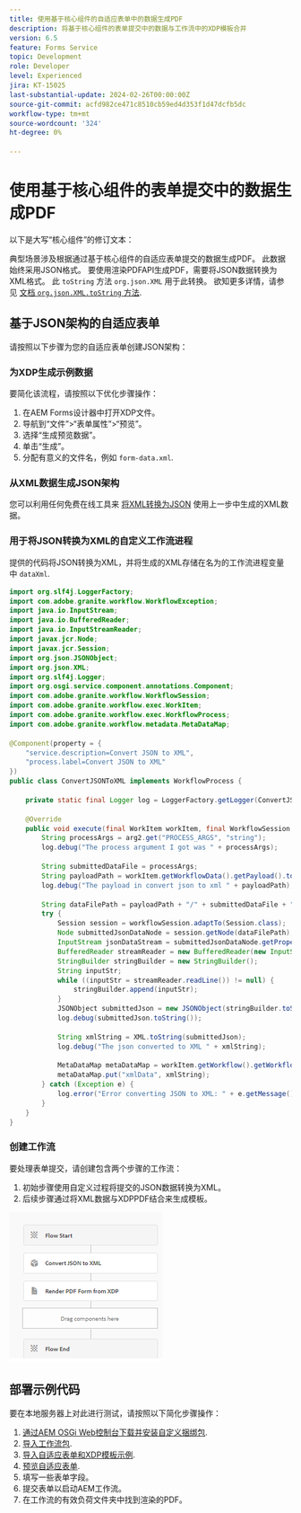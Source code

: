 ```yaml
---
title: 使用基于核心组件的自适应表单中的数据生成PDF
description: 将基于核心组件的表单提交中的数据与工作流中的XDP模板合并
version: 6.5
feature: Forms Service
topic: Development
role: Developer
level: Experienced
jira: KT-15025
last-substantial-update: 2024-02-26T00:00:00Z
source-git-commit: acfd982ce471c8510cb59ed4d353f1d47dcfb5dc
workflow-type: tm+mt
source-wordcount: '324'
ht-degree: 0%

---
```


# 使用基于核心组件的表单提交中的数据生成PDF

以下是大写“核心组件”的修订文本：

典型场景涉及根据通过基于核心组件的自适应表单提交的数据生成PDF。 此数据始终采用JSON格式。 要使用渲染PDFAPI生成PDF，需要将JSON数据转换为XML格式。 此 `toString` 方法 `org.json.XML` 用于此转换。 欲知更多详情，请参见 [文档 `org.json.XML.toString` 方法](https://www.javadoc.io/doc/org.json/json/20171018/org/json/XML.html#toString-java.lang.Object-).

## 基于JSON架构的自适应表单

请按照以下步骤为您的自适应表单创建JSON架构：

### 为XDP生成示例数据

要简化该流程，请按照以下优化步骤操作：

1. 在AEM Forms设计器中打开XDP文件。
1. 导航到“文件”>“表单属性”>“预览”。
1. 选择“生成预览数据”。
1. 单击“生成”。
1. 分配有意义的文件名，例如 `form-data.xml`.

### 从XML数据生成JSON架构

您可以利用任何免费在线工具来 [将XML转换为JSON](https://jsonformatter.org/xml-to-jsonschema) 使用上一步中生成的XML数据。

### 用于将JSON转换为XML的自定义工作流进程

提供的代码将JSON转换为XML，并将生成的XML存储在名为的工作流进程变量中 `dataXml`.

```java
import org.slf4j.LoggerFactory;
import com.adobe.granite.workflow.WorkflowException;
import java.io.InputStream;
import java.io.BufferedReader;
import java.io.InputStreamReader;
import javax.jcr.Node;
import javax.jcr.Session;
import org.json.JSONObject;
import org.json.XML;
import org.slf4j.Logger;
import org.osgi.service.component.annotations.Component;
import com.adobe.granite.workflow.WorkflowSession;
import com.adobe.granite.workflow.exec.WorkItem;
import com.adobe.granite.workflow.exec.WorkflowProcess;
import com.adobe.granite.workflow.metadata.MetaDataMap;

@Component(property = {
    "service.description=Convert JSON to XML",
    "process.label=Convert JSON to XML"
})
public class ConvertJSONToXML implements WorkflowProcess {

    private static final Logger log = LoggerFactory.getLogger(ConvertJSONToXML.class);

    @Override
    public void execute(final WorkItem workItem, final WorkflowSession workflowSession, final MetaDataMap arg2) throws WorkflowException {
        String processArgs = arg2.get("PROCESS_ARGS", "string");
        log.debug("The process argument I got was " + processArgs);
        
        String submittedDataFile = processArgs;
        String payloadPath = workItem.getWorkflowData().getPayload().toString();
        log.debug("The payload in convert json to xml " + payloadPath);
        
        String dataFilePath = payloadPath + "/" + submittedDataFile + "/jcr:content";
        try {
            Session session = workflowSession.adaptTo(Session.class);
            Node submittedJsonDataNode = session.getNode(dataFilePath);
            InputStream jsonDataStream = submittedJsonDataNode.getProperty("jcr:data").getBinary().getStream();
            BufferedReader streamReader = new BufferedReader(new InputStreamReader(jsonDataStream, "UTF-8"));
            StringBuilder stringBuilder = new StringBuilder();
            String inputStr;
            while ((inputStr = streamReader.readLine()) != null) {
                stringBuilder.append(inputStr);
            }
            JSONObject submittedJson = new JSONObject(stringBuilder.toString());
            log.debug(submittedJson.toString());
            
            String xmlString = XML.toString(submittedJson);
            log.debug("The json converted to XML " + xmlString);
            
            MetaDataMap metaDataMap = workItem.getWorkflow().getWorkflowData().getMetaDataMap();
            metaDataMap.put("xmlData", xmlString);
        } catch (Exception e) {
            log.error("Error converting JSON to XML: " + e.getMessage(), e);
        }
    }
}
```

### 创建工作流

要处理表单提交，请创建包含两个步骤的工作流：

1. 初始步骤使用自定义过程将提交的JSON数据转换为XML。
1. 后续步骤通过将XML数据与XDPPDF结合来生成模板。

![json-to-xml](assets/json-to-xml-process-step.png)


## 部署示例代码

要在本地服务器上对此进行测试，请按照以下简化步骤操作：

1. [通过AEM OSGi Web控制台下载并安装自定义捆绑包](assets/convertJsonToXML.core-1.0.0-SNAPSHOT.jar).
1. [导入工作流包](assets/workflow_to_render_pdf.zip).
1. [导入自适应表单和XDP模板示例](assets/adaptive_form_and_xdp_template.zip).
1. [预览自适应表单](http://localhost:4502/content/dam/formsanddocuments/f23/jcr:content?wcmmode=disabled).
1. 填写一些表单字段。
1. 提交表单以启动AEM工作流。
1. 在工作流的有效负荷文件夹中找到渲染的PDF。

